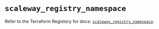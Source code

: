 # `scaleway_registry_namespace`

Refer to the Terraform Registory for docs: [`scaleway_registry_namespace`](https://registry.terraform.io/providers/scaleway/scaleway/2.22.0/docs/resources/registry_namespace).
